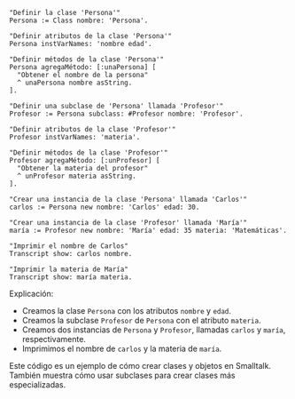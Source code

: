 ```smalltalk
"Definir la clase 'Persona'"
Persona := Class nombre: 'Persona'.

"Definir atributos de la clase 'Persona'"
Persona instVarNames: 'nombre edad'.

"Definir métodos de la clase 'Persona'"
Persona agregaMétodo: [:unaPersona] [
  "Obtener el nombre de la persona"
  ^ unaPersona nombre asString.
].

"Definir una subclase de 'Persona' llamada 'Profesor'"
Profesor := Persona subclass: #Profesor nombre: 'Profesor'.

"Definir atributos de la clase 'Profesor'"
Profesor instVarNames: 'materia'.

"Definir métodos de la clase 'Profesor'"
Profesor agregaMétodo: [:unProfesor] [
  "Obtener la materia del profesor"
  ^ unProfesor materia asString.
].

"Crear una instancia de la clase 'Persona' llamada 'Carlos'"
carlos := Persona new nombre: 'Carlos' edad: 30.

"Crear una instancia de la clase 'Profesor' llamada 'María'"
maría := Profesor new nombre: 'María' edad: 35 materia: 'Matemáticas'.

"Imprimir el nombre de Carlos"
Transcript show: carlos nombre.

"Imprimir la materia de María"
Transcript show: maría materia.
```

Explicación:

* Creamos la clase `Persona` con los atributos `nombre` y `edad`.
* Creamos la subclase `Profesor` de `Persona` con el atributo `materia`.
* Creamos dos instancias de `Persona` y `Profesor`, llamadas `carlos` y `maría`, respectivamente.
* Imprimimos el nombre de `carlos` y la materia de `maría`.

Este código es un ejemplo de cómo crear clases y objetos en Smalltalk. También muestra cómo usar subclases para crear clases más especializadas.